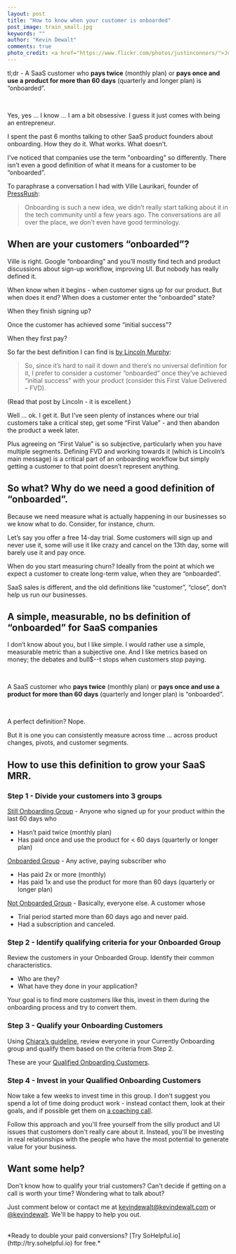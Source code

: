 ```yaml
---
layout: post
title: "How to know when your customer is onboarded"
post_image: train_small.jpg
keywords: ""
author: "Kevin Dewalt"
comments: true
photo_credit: <a href="https://www.flickr.com/photos/justinconnors/">Justin Connors</a>
---
```

tl;dr - A SaaS customer who **pays twice** (monthly plan) or **pays once and use a product for more than 60 days** (quarterly and longer plan) is “onboarded”.

<br>

 Yes, yes ... I know ... I am a bit obsessive. I guess it just comes with being an entrepreneur.

I spent the past 6 months talking to other SaaS product founders about onboarding. How they do it. What works. What doesn’t.

I've noticed that companies use the term "onboarding" so differently. There isn’t even a good definition of what it means for a customer to be “onboarded”.

To paraphrase a conversation I had with Ville Laurikari, founder of [PressRush](https://www.pressrush.com/):

> Onboarding is such a new idea, we didn’t really start talking about it in the tech community until a few years ago. The conversations are all over the place, we don’t even have good terminology.

## When are your customers “onboarded”?

Ville is right. Google “onboarding” and you’ll mostly find tech and product discussions about sign-up workflow, improving UI. But nobody has really defined it.

When know when it begins - when customer signs up for our product. But when does it end? When does a customer enter the "onboarded" state?

When they finish signing up?

Once the customer has achieved some “initial success”?

When they first pay?

So far the best definition I can find is [by Lincoln Murphy](http://sixteenventures.com/customer-onboarding):

> So, since it’s hard to nail it down and there’s no universal definition for it, I prefer to consider a customer “onboarded” once they’ve achieved “initial success” with your product (consider this First Value Delivered – FVD).

(Read that post by Lincoln - it is excellent.)

Well … ok. I get it. But I've seen plenty of instances where our trial customers take a critical step, get some “First Value” - and then abandon the product a week later.

Plus agreeing on “First Value” is so subjective, particularly when you have multiple segments. Defining FVD and working towards it (which is Lincoln’s main message) is a critical part of an onboarding workflow but simply getting a customer to that point doesn’t represent anything.

## So what? Why do we need a good definition of “onboarded”.

Because we need measure what is actually happening in our businesses so we know what to do. Consider, for instance, churn.

Let’s say you offer a free 14-day trial. Some customers will sign up and never use it, some will use it like crazy and cancel on the 13th day, some will barely use it and pay once.

When do you start measuring churn?  Ideally from the point at which we expect a customer to create long-term value, when they are “onboarded”.

SaaS sales is different, and the old definitions like “customer”, “close”, don’t help us run our businesses.

## A simple, measurable, no bs definition of “onboarded” for SaaS companies

I don’t know about you, but I like simple. I would rather use a simple, measurable metric than a subjective one. And I like metrics based on money; the debates and bull$--t stops when customers stop paying.

<br>

A SaaS customer who <strong>pays twice</strong> (monthly plan) or **pays once and use a product for more than 60 days** (quarterly and longer plan) is “onboarded”.

<br>

A perfect definition? Nope.

But it is one you can consistently measure across time … across product changes, pivots, and customer segments.

## How to use this definition to grow your SaaS MRR.

### Step 1 - Divide your customers into 3 groups

<u>Still Onboarding Group</u> - Anyone who signed up for your product within the last 60 days who

* Hasn’t paid twice (monthly plan)
* Has paid once and use the product for < 60 days (quarterly or longer plan)

<u>Onboarded Group</u> - Any active, paying subscriber who

* Has paid 2x or more (monthly)
* Has paid 1x and use the product for more than 60 days (quarterly or longer plan)

<u>Not Onboarded Group</u> - Basically, everyone else. A customer whose

* Trial period started more than 60 days ago and never paid.
* Had a subscription and canceled.

### Step 2 - Identify qualifying criteria for your Onboarded Group

Review the customers in your Onboarded Group. Identify their common characteristics.

* Who are they?
* What have they done in your application?

Your goal is to find more customers like this, invest in them during the onboarding process and try to convert them.

### Step 3 - Qualify your Onboarding Customers

Using [Chiara’s guideline]({{site.blogurl}}/qualify), review everyone in your Currently Onboarding group and qualify them based on the criteria from Step 2.

These are your <u>Qualified Onboarding Customers</u>.

### Step 4 - Invest in your Qualified Onboarding Customers

Now take a few weeks to invest time in this group. I don't suggest you spend a lot of time doing product work - instead contact them, look at their goals, and if possible get them on [a coaching call]({{site.blogurl}}/hire-coaches-to-do-saas-onboarding/).

Follow this approach and you'll free yourself from the silly product and UI issues that customers don't really care about it. Instead, you'll be investing in real relationships with the people who have the most potential to generate value for your business.

## Want some help?

Don't know how to qualify your trial customers? Can't decide if getting on a call is worth your time? Wondering what to talk about?

Just comment below or contact me at kevindewalt@kevindewalt.com or [@kevindewalt](http://twitter.com/kevindewalt).  We'll be happy to help you out.

<br>
*Ready to double your paid conversions? [Try SoHelpful.io](http://try.sohelpful.io) for free.*